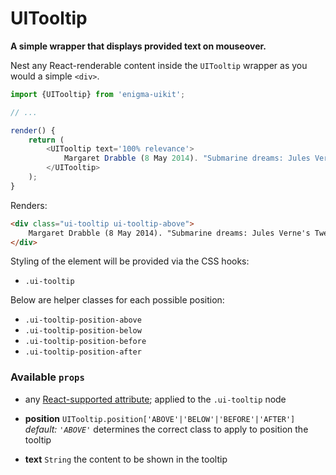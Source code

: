 # UITooltip
__A simple wrapper that displays provided text on mouseover.__

Nest any React-renderable content inside the `UITooltip` wrapper as you would a simple `<div>`.

```js
import {UITooltip} from 'enigma-uikit';

// ...

render() {
    return (
        <UITooltip text='100% relevance'>
            Margaret Drabble (8 May 2014). "Submarine dreams: Jules Verne's Twenty Thousand Leagues Under the Seas". New Statesman. Retrieved 2014-05-09.
        </UITooltip>
    );
}
```

Renders:

```html
<div class="ui-tooltip ui-tooltip-above">
    Margaret Drabble (8 May 2014). "Submarine dreams: Jules Verne's Twenty Thousand Leagues Under the Seas". New Statesman. Retrieved 2014-05-09.
</div>
```

Styling of the element will be provided via the CSS hooks:

- `.ui-tooltip`

Below are helper classes for each possible position:

- `.ui-tooltip-position-above`
- `.ui-tooltip-position-below`
- `.ui-tooltip-position-before`
- `.ui-tooltip-position-after`

### Available `props`

- any [React-supported attribute](https://facebook.github.io/react/docs/tags-and-attributes.html#html-attributes); applied to the `.ui-tooltip` node

- __position__ `UITooltip.position['ABOVE'|'BELOW'|'BEFORE'|'AFTER']` _default: `'ABOVE'`_
  determines the correct class to apply to position the tooltip

- __text__ `String`
  the content to be shown in the tooltip
